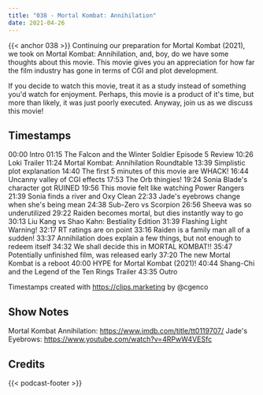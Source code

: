 ```yaml
---
title: "038 - Mortal Kombat: Annihilation"
date: 2021-04-26
---
```

{{< anchor 038 >}}
Continuing our preparation for Mortal Kombat (2021), we took on Mortal Kombat: Annihilation, and, boy, do we have some thoughts about this movie. This movie gives you an appreciation for how far the film industry has gone in terms of CGI and plot development.
<!--more-->
If you decide to watch this movie, treat it as a study instead of something you'd watch for enjoyment. Perhaps, this movie is a product of it's time, but more than likely, it was just poorly executed. Anyway, join us as we discuss this movie!

## Timestamps
00:00 Intro
01:15 The Falcon and the Winter Soldier Episode 5 Review
10:26 Loki Trailer
11:24 Mortal Kombat: Annihilation Roundtable
13:39 Simplistic plot explanation
14:40 The first 5 minutes of this movie are WHACK!
16:44 Uncanny valley of CGI effects
17:53 The Orb thingies!
19:24 Sonia Blade's character got RUINED
19:56 This movie felt like watching Power Rangers
21:39 Sonia finds a river and Oxy Clean
22:33 Jade's eyebrows change when she's being mean
24:38 Sub-Zero vs Scorpion
26:56 Sheeva was so underutilized
29:22 Raiden becomes mortal, but dies instantly way to go
30:13 Liu Kang vs Shao Kahn: Bestiality Edition
31:39 Flashing Light Warning!
32:17 RT ratings are on point
33:16 Raiden is a family man all of a sudden!
33:37 Annihilation does explain a few things, but not enough to redeem itself
34:32 We shall decide this in MORTAL KOMBAT!!
35:47 Potentially unfinished film, was released early
37:20 The new Mortal Kombat is a reboot
40:00 HYPE for Mortal Kombat (2021)!
40:44 Shang-Chi and the Legend of the Ten Rings Trailer
43:35 Outro

Timestamps created with https://clips.marketing by @cgenco

## Show Notes
Mortal Kombat Annihilation: https://www.imdb.com/title/tt0119707/
Jade's Eyebrows: https://www.youtube.com/watch?v=4RPwW4VESfc

## Credits
{{< podcast-footer >}}
